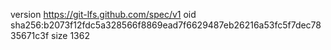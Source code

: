 version https://git-lfs.github.com/spec/v1
oid sha256:b2073f12fdc5a328566f8869ead7f6629487eb26216a53fc5f7dec7835671c3f
size 1362
